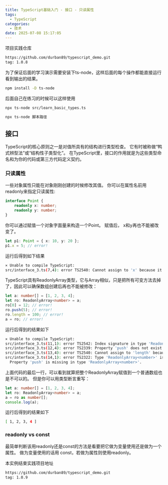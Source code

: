 ```yaml
---
title: TypeScript基础入门 - 接口 - 只读属性
tags:
  - TypeScript
categories:
  - 技术
date: 2025-07-08 15:17:05
---
```


项目实践仓库

```bash
https://github.com/durban89/typescript_demo.git
tag: 1.0.8
```

为了保证后面的学习演示需要安装下ts-node，这样后面的每个操作都能直接运行看到输出的结果。

```bash
npm install -D ts-node
```

后面自己在练习的时候可以这样使用

```bash
npx ts-node src/learn_basic_types.ts
```

```bash
npx ts-node 脚本路径
```

## **接口**

TypeScript的核心原则之一是对值所具有的结构进行类型检查。 它有时被称做“鸭式辨型法”或“结构性子类型化”。 在TypeScript里，接口的作用就是为这些类型命名和为你的代码或第三方代码定义契约。

### **只读属性**

一些对象属性只能在对象刚刚创建的时候修改其值。 你可以在属性名前用 readonly来指定只读属性:

```ts
interface Point {
    readonly x: number;
    readonly y: number;
}
```

你可以通过赋值一个对象字面量来构造一个Point。 赋值后， x和y再也不能被改变了。

```ts
let p1: Point = { x: 10, y: 20 };
p1.x = 5; // error!
```

运行后得到如下结果

```bash
⨯ Unable to compile TypeScript:
src/interface_3.ts(7,4): error TS2540: Cannot assign to 'x' because it is a constant or a read-only property.
```

TypeScript具有ReadonlyArray<T>类型，它与Array<T>相似，只是把所有可变方法去掉了，因此可以确保数组创建后再也不能被修改：

```ts
let a: number[] = [1, 2, 3, 4];
let ro: ReadonlyArray<number> = a;
ro[0] = 12; // error!
ro.push(5); // error!
ro.length = 100; // error!
a = ro; // error!
```

运行后得到的结果如下

```bash
⨯ Unable to compile TypeScript:
src/interface_3.ts(11,1): error TS2542: Index signature in type 'ReadonlyArray<number>' only permits reading.
src/interface_3.ts(12,4): error TS2339: Property 'push' does not exist on type 'ReadonlyArray<number>'.
src/interface_3.ts(13,4): error TS2540: Cannot assign to 'length' because it is a constant or a read-only property.
src/interface_3.ts(14,1): error TS2322: Type 'ReadonlyArray<number>' is not assignable to type 'number[]'.
  Property 'push' is missing in type 'ReadonlyArray<number>'.
```

上面代码的最后一行，可以看到就算把整个ReadonlyArray赋值到一个普通数组也是不可以的。 但是你可以用类型断言重写：

```ts
let a: number[] = [1, 2, 3, 4];
let ro: ReadonlyArray<number> = a;
a = ro as number[];
console.log(a);
```

运行后得到的结果如下

```bash
[ 1, 2, 3, 4 ]
```

### **readonly vs const**

最简单判断该用readonly还是const的方法是看要把它做为变量使用还是做为一个属性。 做为变量使用的话用 const，若做为属性则使用readonly。

本实例结束实践项目地址

```bash
https://github.com/durban89/typescript_demo.git
tag: 1.0.9
```
